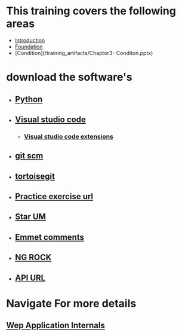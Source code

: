 # This training covers the following areas
* [Introduction](/training_artifacts/Chaptor1-Introduction.pptx)
* [Foundation](/training_artifacts/Chaptor2-Foundation.pptx)
* [Condition](/training_artifacts/Chaptor3- Conditon.pptx)


# download the software's

* ##  [Python](https://www.python.org/downloads/release/python-383/)
* ##  [Visual studio code](https://code.visualstudio.com/download)
  - ### [Visual studio code extensions](https://github.com/loyolastalin/CLI_Linux/blob/master/vscode_extentions.md)
* ## [git scm](https://git-scm.com/)
*  ##  [tortoisegit](https://tortoisegit.org/download/)
* ## [Practice exercise url](https://www.w3resource.com/python-exercises/python-basic-exercise-6.php)
* ## [Star UM](http://staruml.io/download)
* ## [Emmet comments](https://docs.emmet.io/cheat-sheet/)
* ## [NG ROCK](https://ngrok.com/download)
* ## [API URL](https://reqres.in/)

# Navigate For more details
## [Wep Application Internals](WebApplication.md)

